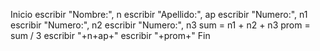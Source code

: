 Inicio
    escribir "Nombre:", n
    escribir "Apellido:", ap
    escribir "Numero:", n1
    escribir "Numero:", n2
    escribir "Numero:", n3
    sum = n1 + n2 + n3
    prom = sum / 3
    escribir "+n+ap+"
    escribir "+prom+"
Fin